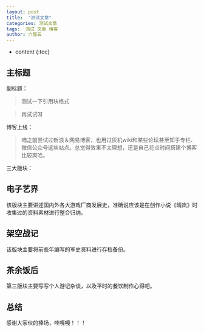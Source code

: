 ```yaml
---
layout: post
title:  "测试文章"
categories: 测试文章
tags:  测试 文章 博客
author: 六厘五
---
```


* content
{:toc}


## 主标题

副标题：

> 测试一下引用块格式

> 再试试呀


博客上线：

> 咱之前尝试过新浪＆网易博客，也用过灰机wiki和某些论坛甚至知乎专栏、微信公众号这些站点。总觉得效果不太理想，还是自己花点时间搭建个博客比较爽哈。


三大版块：
## 电子艺界

该版块主要讲述国内外各大游戏厂商发展史，准确说应该是在创作小说《晴岚》时收集过的资料素材进行整合归纳。

## 架空战记

该版块主要将前些年编写的军史资料进行存档备份。

## 茶余饭后

第三版块主要写写个人游记杂谈，以及平时的餐饮制作心得吧。


## 总结

感谢大家伙的捧场，哇嘎嘎！！！



    
	

 

